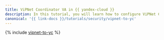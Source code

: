 ```yaml
---
title: ViPNet Coordinator VA in {{ yandex-cloud }}
description: In this tutorial, you will learn how to configure ViPNet Coordinator VA in {{ yandex-cloud }}.
canonical: '{{ link-docs }}/tutorials/security/vipnet-to-yc'
---
```


{% include [vipnet-to-yc](../../_tutorials/security/vipnet-to-yc.md) %}